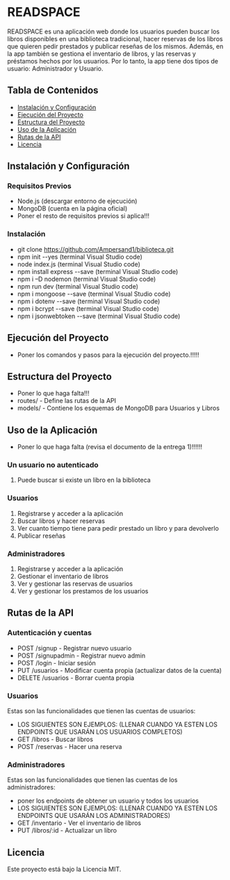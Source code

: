 # READSPACE 

READSPACE es una aplicación web donde los usuarios pueden buscar los libros disponibles en una biblioteca tradicional, hacer reservas de los libros que quieren pedir prestados y publicar reseñas de los mismos. Además, en la app también se gestiona el inventario de libros, y las reservas y préstamos hechos por los usuarios. Por lo tanto, la app tiene dos tipos de usuario: Administrador y Usuario.

## Tabla de Contenidos
- [Instalación y Configuración](#instalación-y-configuración)
- [Ejecución del Proyecto](#ejecución-del-proyecto)
- [Estructura del Proyecto](#estructura-del-proyecto)
- [Uso de la Aplicación](#uso-de-la-aplicación)
- [Rutas de la API](#rutas-de-la-api)
- [Licencia](#licencia)

## Instalación y Configuración
### Requisitos Previos
- Node.js (descargar entorno de ejecución)
- MongoDB (cuenta en la página oficial)
- Poner el resto de requisitos previos si aplica!!!
### Instalación
- git clone https://github.com/Ampersand1/biblioteca.git
- npm init --yes (terminal Visual Studio code)
- node index.js (terminal Visual Studio code)
- npm install express --save (terminal Visual Studio code)
- npm i –D nodemon (terminal Visual Studio code)
- npm run dev (terminal Visual Studio code)
- npm i mongoose --save (terminal Visual Studio code)
- npm i dotenv --save (terminal Visual Studio code)
- npm i bcrypt --save (terminal Visual Studio code)
- npm i jsonwebtoken --save (terminal Visual Studio code)

## Ejecución del Proyecto
- Poner los comandos y pasos para la ejecución del proyecto.!!!!!

## Estructura del Proyecto
- Poner lo que haga falta!!!
- routes/ - Define las rutas de la API
- models/ - Contiene los esquemas de MongoDB para Usuarios y Libros
  
## Uso de la Aplicación
- Poner lo que haga falta (revisa el documento de la entrega 1)!!!!!!
### Un usuario no autenticado
1. Puede buscar si existe un libro en la biblioteca
### Usuarios
1. Registrarse y acceder a la aplicación
2. Buscar libros y hacer reservas
3. Ver cuanto tiempo tiene para pedir prestado un libro y para devolverlo
4. Publicar reseñas
### Administradores
1. Registrarse y acceder a la aplicación
2. Gestionar el inventario de libros
3. Ver y gestionar las reservas de usuarios
4. Ver y gestionar los prestamos de los usuarios
   
## Rutas de la API
### Autenticación y cuentas
- POST /signup - Registrar nuevo usuario
- POST /signupadmin - Registrar nuevo admin
- POST /login - Iniciar sesión
- PUT /usuarios - Modificar cuenta propia (actualizar datos de la cuenta)
- DELETE /usuarios - Borrar cuenta propia
### Usuarios
Estas son las funcionalidades que tienen las cuentas de usuarios:
- LOS SIGUIENTES SON EJEMPLOS: (LLENAR CUANDO YA ESTEN LOS ENDPOINTS QUE USARÁN LOS USUARIOS COMPLETOS)
- GET /libros - Buscar libros
- POST /reservas - Hacer una reserva
### Administradores
Estas son las funcionalidades que tienen las cuentas de los administradores:
- poner los endpoints de obtener un usuario y todos los usuarios
- LOS SIGUIENTES SON EJEMPLOS: (LLENAR CUANDO YA ESTEN LOS ENDPOINTS QUE USARÁN LOS ADMINISTRADORES)
- GET /inventario - Ver el inventario de libros
- PUT /libros/:id - Actualizar un libro

## Licencia 
Este proyecto está bajo la Licencia MIT.


